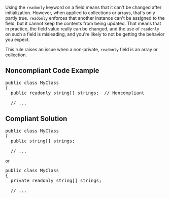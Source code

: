 Using the `readonly` keyword on a field means that it can't be changed after initialization. However, when applied to collections or
arrays, that's only partly true. `readonly` enforces that another instance can't be assigned to the field, but it cannot keep the contents
from being updated. That means that in practice, the field value really can be changed, and the use of `readonly` on such a field is
misleading, and you're likely to not be getting the behavior you expect.

This rule raises an issue when a non-private, `readonly` field is an array or collection.

## Noncompliant Code Example

<pre>
public class MyClass
{
  public readonly string[] strings;  // Noncompliant

  // ...
</pre>

## Compliant Solution

<pre>
public class MyClass
{
  public string[] strings;

  // ...
</pre>

or

<pre>
public class MyClass
{
  private readonly string[] strings;

  // ...
</pre>